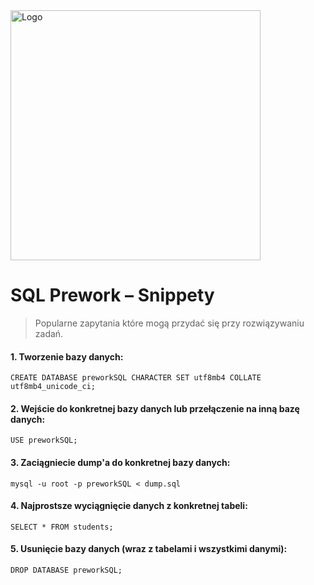 <img alt="Logo" src="http://coderslab.pl/svg/logo-coderslab.svg" width="400">

# SQL Prework – Snippety
> Popularne zapytania które mogą przydać się przy rozwiązywaniu zadań.

#### 1. Tworzenie bazy danych:
```
CREATE DATABASE preworkSQL CHARACTER SET utf8mb4 COLLATE utf8mb4_unicode_ci;
```

#### 2. Wejście do konkretnej bazy danych lub przełączenie na inną bazę danych:
```
USE preworkSQL;
```

#### 3. Zaciągniecie dump'a do konkretnej bazy danych:
```
mysql -u root -p preworkSQL < dump.sql
```

#### 4. Najprostsze wyciągnięcie danych z konkretnej tabeli:
```
SELECT * FROM students;
```

#### 5. Usunięcie bazy danych (wraz z tabelami i wszystkimi danymi):
```
DROP DATABASE preworkSQL;
```
